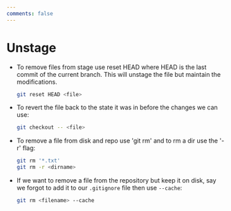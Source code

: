 ```yaml
---
comments: false
---
```


# Unstage

- To remove files from stage use reset HEAD where HEAD is the last commit of the current branch. This will unstage the file but maintain the modifications.

  ```bash
  git reset HEAD <file>
  ```

- To revert the file back to the state it was in before the changes we can use:

  ```bash
  git checkout -- <file>
  ```

- To remove a file from disk and repo use 'git rm' and to rm a dir use the '-r' flag:

  ```sh
  git rm '*.txt'
  git rm -r <dirname>
  ```

- If we want to remove a file from the repository but keep it on disk, say we forgot to add it to our `.gitignore` file then use `--cache`:

  ```sh
  git rm <filename> --cache
  ```

